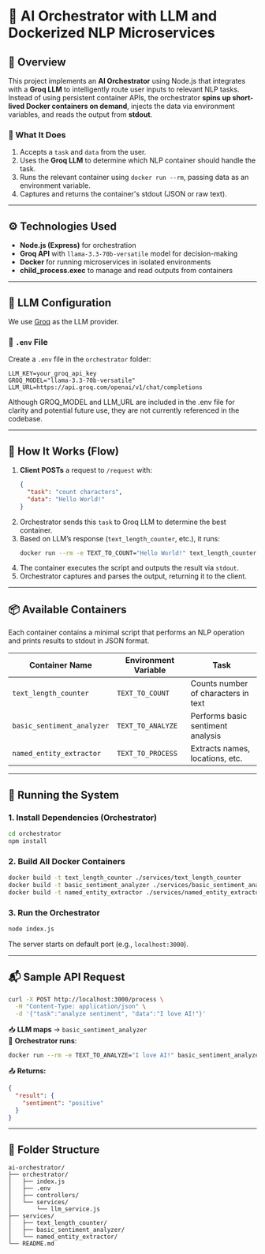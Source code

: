 # 🧠 AI Orchestrator with LLM and Dockerized NLP Microservices

## 📌 Overview

This project implements an **AI Orchestrator** using Node.js that integrates with a **Groq LLM** to intelligently route user inputs to relevant NLP tasks. Instead of using persistent container APIs, the orchestrator **spins up short-lived Docker containers on demand**, injects the data via environment variables, and reads the output from **stdout**.

### 🧠 What It Does

1. Accepts a `task` and `data` from the user.
2. Uses the **Groq LLM** to determine which NLP container should handle the task.
3. Runs the relevant container using `docker run --rm`, passing data as an environment variable.
4. Captures and returns the container's stdout (JSON or raw text).

---

## ⚙️ Technologies Used

- **Node.js (Express)** for orchestration
- **Groq API** with `llama-3.3-70b-versatile` model for decision-making
- **Docker** for running microservices in isolated environments
- **child_process.exec** to manage and read outputs from containers

---

## 🧠 LLM Configuration

We use [Groq](https://groq.com/) as the LLM provider.

### 🔐 `.env` File

Create a `.env` file in the `orchestrator` folder:

```env
LLM_KEY=your_groq_api_key
GROQ_MODEL="llama-3.3-70b-versatile"
LLM_URL=https://api.groq.com/openai/v1/chat/completions
```
Although GROQ_MODEL and LLM_URL are included in the .env file for clarity and potential future use, they are not currently referenced in the codebase.

---

## 🧩 How It Works (Flow)

1. **Client POSTs** a request to `/request` with:
   ```json
   {
     "task": "count characters",
     "data": "Hello World!"
   }
   ```
2. Orchestrator sends this `task` to Groq LLM to determine the best container.
3. Based on LLM’s response (`text_length_counter`, etc.), it runs:
   ```bash
   docker run --rm -e TEXT_TO_COUNT="Hello World!" text_length_counter
   ```
4. The container executes the script and outputs the result via `stdout`.
5. Orchestrator captures and parses the output, returning it to the client.

---

## 📦 Available Containers

Each container contains a minimal script that performs an NLP operation and prints results to stdout in JSON format.

| Container Name | Environment Variable | Task |
|---------------------------|------------------------|---------------------------|
| `text_length_counter`     | `TEXT_TO_COUNT`        | Counts number of characters in text |
| `basic_sentiment_analyzer`| `TEXT_TO_ANALYZE`      | Performs basic sentiment analysis |
| `named_entity_extractor`  | `TEXT_TO_PROCESS`      | Extracts names, locations, etc. |

---

## 🏃 Running the System

### 1. Install Dependencies (Orchestrator)

```bash
cd orchestrator
npm install
```

### 2. Build All Docker Containers

```bash
docker build -t text_length_counter ./services/text_length_counter
docker build -t basic_sentiment_analyzer ./services/basic_sentiment_analyzer
docker build -t named_entity_extractor ./services/named_entity_extractor
```

### 3. Run the Orchestrator

```bash
node index.js
```

The server starts on default port (e.g., `localhost:3000`).

---

## 📬 Sample API Request

```bash
curl -X POST http://localhost:3000/process \
  -H "Content-Type: application/json" \
  -d '{"task":"analyze sentiment", "data":"I love AI!"}'
```

📥 **LLM maps** → `basic_sentiment_analyzer`  
🐳 **Orchestrator runs**:
```bash
docker run --rm -e TEXT_TO_ANALYZE="I love AI!" basic_sentiment_analyzer
```

📤 **Returns:**
```json
{
  "result": {
    "sentiment": "positive"
  }
}
```

---

## 📁 Folder Structure

```
ai-orchestrator/
├── orchestrator/
│   ├── index.js
│   ├── .env
│   ├── controllers/
│   └── services/
│       └── llm_service.js
├── services/
│   ├── text_length_counter/
│   ├── basic_sentiment_analyzer/
│   └── named_entity_extractor/
└── README.md
```
